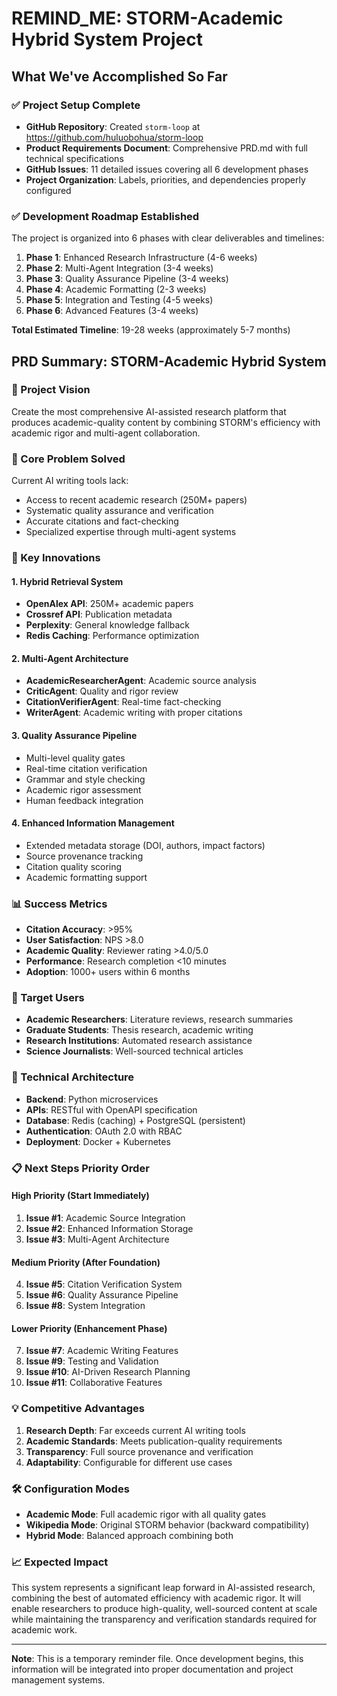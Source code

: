 # REMIND_ME: STORM-Academic Hybrid System Project

## What We've Accomplished So Far

### ✅ Project Setup Complete
- **GitHub Repository**: Created `storm-loop` at https://github.com/huluobohua/storm-loop
- **Product Requirements Document**: Comprehensive PRD.md with full technical specifications
- **GitHub Issues**: 11 detailed issues covering all 6 development phases
- **Project Organization**: Labels, priorities, and dependencies properly configured

### ✅ Development Roadmap Established
The project is organized into 6 phases with clear deliverables and timelines:

1. **Phase 1**: Enhanced Research Infrastructure (4-6 weeks)
2. **Phase 2**: Multi-Agent Integration (3-4 weeks)  
3. **Phase 3**: Quality Assurance Pipeline (3-4 weeks)
4. **Phase 4**: Academic Formatting (2-3 weeks)
5. **Phase 5**: Integration and Testing (4-5 weeks)
6. **Phase 6**: Advanced Features (3-4 weeks)

**Total Estimated Timeline**: 19-28 weeks (approximately 5-7 months)

## PRD Summary: STORM-Academic Hybrid System

### 🎯 Project Vision
Create the most comprehensive AI-assisted research platform that produces academic-quality content by combining STORM's efficiency with academic rigor and multi-agent collaboration.

### 🔬 Core Problem Solved
Current AI writing tools lack:
- Access to recent academic research (250M+ papers)
- Systematic quality assurance and verification
- Accurate citations and fact-checking
- Specialized expertise through multi-agent systems

### 🚀 Key Innovations

#### 1. Hybrid Retrieval System
- **OpenAlex API**: 250M+ academic papers
- **Crossref API**: Publication metadata
- **Perplexity**: General knowledge fallback
- **Redis Caching**: Performance optimization

#### 2. Multi-Agent Architecture
- **AcademicResearcherAgent**: Academic source analysis
- **CriticAgent**: Quality and rigor review
- **CitationVerifierAgent**: Real-time fact-checking
- **WriterAgent**: Academic writing with proper citations

#### 3. Quality Assurance Pipeline
- Multi-level quality gates
- Real-time citation verification
- Grammar and style checking
- Academic rigor assessment
- Human feedback integration

#### 4. Enhanced Information Management
- Extended metadata storage (DOI, authors, impact factors)
- Source provenance tracking
- Citation quality scoring
- Academic formatting support

### 📊 Success Metrics
- **Citation Accuracy**: >95%
- **User Satisfaction**: NPS >8.0
- **Academic Quality**: Reviewer rating >4.0/5.0
- **Performance**: Research completion <10 minutes
- **Adoption**: 1000+ users within 6 months

### 🎯 Target Users
- **Academic Researchers**: Literature reviews, research summaries
- **Graduate Students**: Thesis research, academic writing
- **Research Institutions**: Automated research assistance
- **Science Journalists**: Well-sourced technical articles

### 🔧 Technical Architecture
- **Backend**: Python microservices
- **APIs**: RESTful with OpenAPI specification
- **Database**: Redis (caching) + PostgreSQL (persistent)
- **Authentication**: OAuth 2.0 with RBAC
- **Deployment**: Docker + Kubernetes

### 📋 Next Steps Priority Order

#### High Priority (Start Immediately)
1. **Issue #1**: Academic Source Integration
2. **Issue #2**: Enhanced Information Storage
3. **Issue #3**: Multi-Agent Architecture

#### Medium Priority (After Foundation)
4. **Issue #5**: Citation Verification System
5. **Issue #6**: Quality Assurance Pipeline
6. **Issue #8**: System Integration

#### Lower Priority (Enhancement Phase)
7. **Issue #7**: Academic Writing Features
8. **Issue #9**: Testing and Validation
9. **Issue #10**: AI-Driven Research Planning
10. **Issue #11**: Collaborative Features

### 💡 Competitive Advantages
1. **Research Depth**: Far exceeds current AI writing tools
2. **Academic Standards**: Meets publication-quality requirements
3. **Transparency**: Full source provenance and verification
4. **Adaptability**: Configurable for different use cases

### 🛠️ Configuration Modes
- **Academic Mode**: Full academic rigor with all quality gates
- **Wikipedia Mode**: Original STORM behavior (backward compatibility)
- **Hybrid Mode**: Balanced approach combining both

### 📈 Expected Impact
This system represents a significant leap forward in AI-assisted research, combining the best of automated efficiency with academic rigor. It will enable researchers to produce high-quality, well-sourced content at scale while maintaining the transparency and verification standards required for academic work.

---

**Note**: This is a temporary reminder file. Once development begins, this information will be integrated into proper documentation and project management systems.